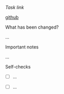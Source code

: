 
_Task link_

[github](https://github.com/7eiJ/MAIN)

What has been changed? 

...

 Important notes
 
 ...
 
   Self-checks
   
   - [ ] ...
   
   - [ ] ...
   
